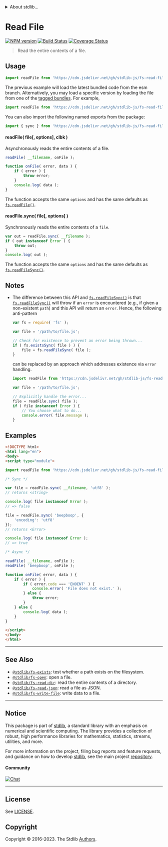 <!--

@license Apache-2.0

Copyright (c) 2018 The Stdlib Authors.

Licensed under the Apache License, Version 2.0 (the "License");
you may not use this file except in compliance with the License.
You may obtain a copy of the License at

   http://www.apache.org/licenses/LICENSE-2.0

Unless required by applicable law or agreed to in writing, software
distributed under the License is distributed on an "AS IS" BASIS,
WITHOUT WARRANTIES OR CONDITIONS OF ANY KIND, either express or implied.
See the License for the specific language governing permissions and
limitations under the License.

-->


<details>
  <summary>
    About stdlib...
  </summary>
  <p>We believe in a future in which the web is a preferred environment for numerical computation. To help realize this future, we've built stdlib. stdlib is a standard library, with an emphasis on numerical and scientific computation, written in JavaScript (and C) for execution in browsers and in Node.js.</p>
  <p>The library is fully decomposable, being architected in such a way that you can swap out and mix and match APIs and functionality to cater to your exact preferences and use cases.</p>
  <p>When you use stdlib, you can be absolutely certain that you are using the most thorough, rigorous, well-written, studied, documented, tested, measured, and high-quality code out there.</p>
  <p>To join us in bringing numerical computing to the web, get started by checking us out on <a href="https://github.com/stdlib-js/stdlib">GitHub</a>, and please consider <a href="https://opencollective.com/stdlib">financially supporting stdlib</a>. We greatly appreciate your continued support!</p>
</details>

# Read File

[![NPM version][npm-image]][npm-url] [![Build Status][test-image]][test-url] [![Coverage Status][coverage-image]][coverage-url] <!-- [![dependencies][dependencies-image]][dependencies-url] -->

> Read the entire contents of a file.



<section class="usage">

## Usage

```javascript
import readFile from 'https://cdn.jsdelivr.net/gh/stdlib-js/fs-read-file@esm/index.mjs';
```
The previous example will load the latest bundled code from the esm branch. Alternatively, you may load a specific version by loading the file from one of the [tagged bundles](https://github.com/stdlib-js/fs-read-file/tags). For example,

```javascript
import readFile from 'https://cdn.jsdelivr.net/gh/stdlib-js/fs-read-file@v0.1.0-esm/index.mjs';
```

You can also import the following named exports from the package:

```javascript
import { sync } from 'https://cdn.jsdelivr.net/gh/stdlib-js/fs-read-file@esm/index.mjs';
```

#### readFile( file\[, options], clbk )

Asynchronously reads the entire contents of a file.

```javascript
readFile( __filename, onFile );

function onFile( error, data ) {
    if ( error ) {
        throw error;
    }
    console.log( data );
}
```

The function accepts the same `options` and has the same defaults as [`fs.readFile()`][node-fs].

#### readFile.sync( file\[, options] )

Synchronously reads the entire contents of a `file`.

```javascript
var out = readFile.sync( __filename );
if ( out instanceof Error ) {
    throw out;
}
console.log( out );
```

The function accepts the same `options` and has the same defaults as [`fs.readFileSync()`][node-fs].

</section>

<!-- /.usage -->

<section class="notes">

## Notes

-   The difference between this API and [`fs.readFileSync()`][node-fs] is that [`fs.readFileSync()`][node-fs] will throw if an `error` is encountered (e.g., if given a non-existent `path`) and this API will return an `error`. Hence, the following anti-pattern


    ```javascript
    var fs = require( 'fs' );

    var file = '/path/to/file.js';

    // Check for existence to prevent an error being thrown...
    if ( fs.existsSync( file ) ) {
        file = fs.readFileSync( file );
    }
    ```

    can be replaced by an approach which addresses existence via `error` handling.

    ```javascript
    import readFile from 'https://cdn.jsdelivr.net/gh/stdlib-js/fs-read-file@esm/index.mjs';

    var file = '/path/to/file.js';

    // Explicitly handle the error...
    file = readFile.sync( file );
    if ( file instanceof Error ) {
        // You choose what to do...
        console.error( file.message );
    }
    ```

</section>

<!-- /.notes -->

<section class="examples">

## Examples

<!-- eslint no-undef: "error" -->

```html
<!DOCTYPE html>
<html lang="en">
<body>
<script type="module">

import readFile from 'https://cdn.jsdelivr.net/gh/stdlib-js/fs-read-file@esm/index.mjs';

/* Sync */

var file = readFile.sync( __filename, 'utf8' );
// returns <string>

console.log( file instanceof Error );
// => false

file = readFile.sync( 'beepboop', {
    'encoding': 'utf8'
});
// returns <Error>

console.log( file instanceof Error );
// => true

/* Async */

readFile( __filename, onFile );
readFile( 'beepboop', onFile );

function onFile( error, data ) {
    if ( error ) {
        if ( error.code === 'ENOENT' ) {
            console.error( 'File does not exist.' );
        } else {
            throw error;
        }
    } else {
        console.log( data );
    }
}

</script>
</body>
</html>
```

</section>

<!-- /.examples -->



<!-- Section for related `stdlib` packages. Do not manually edit this section, as it is automatically populated. -->

<section class="related">

* * *

## See Also

-   <span class="package-name">[`@stdlib/fs-exists`][@stdlib/fs/exists]</span><span class="delimiter">: </span><span class="description">test whether a path exists on the filesystem.</span>
-   <span class="package-name">[`@stdlib/fs-open`][@stdlib/fs/open]</span><span class="delimiter">: </span><span class="description">open a file.</span>
-   <span class="package-name">[`@stdlib/fs-read-dir`][@stdlib/fs/read-dir]</span><span class="delimiter">: </span><span class="description">read the entire contents of a directory.</span>
-   <span class="package-name">[`@stdlib/fs-read-json`][@stdlib/fs/read-json]</span><span class="delimiter">: </span><span class="description">read a file as JSON.</span>
-   <span class="package-name">[`@stdlib/fs-write-file`][@stdlib/fs/write-file]</span><span class="delimiter">: </span><span class="description">write data to a file.</span>

</section>

<!-- /.related -->

<!-- Section for all links. Make sure to keep an empty line after the `section` element and another before the `/section` close. -->


<section class="main-repo" >

* * *

## Notice

This package is part of [stdlib][stdlib], a standard library with an emphasis on numerical and scientific computing. The library provides a collection of robust, high performance libraries for mathematics, statistics, streams, utilities, and more.

For more information on the project, filing bug reports and feature requests, and guidance on how to develop [stdlib][stdlib], see the main project [repository][stdlib].

#### Community

[![Chat][chat-image]][chat-url]

---

## License

See [LICENSE][stdlib-license].


## Copyright

Copyright &copy; 2016-2023. The Stdlib [Authors][stdlib-authors].

</section>

<!-- /.stdlib -->

<!-- Section for all links. Make sure to keep an empty line after the `section` element and another before the `/section` close. -->

<section class="links">

[npm-image]: http://img.shields.io/npm/v/@stdlib/fs-read-file.svg
[npm-url]: https://npmjs.org/package/@stdlib/fs-read-file

[test-image]: https://github.com/stdlib-js/fs-read-file/actions/workflows/test.yml/badge.svg?branch=v0.1.0
[test-url]: https://github.com/stdlib-js/fs-read-file/actions/workflows/test.yml?query=branch:v0.1.0

[coverage-image]: https://img.shields.io/codecov/c/github/stdlib-js/fs-read-file/main.svg
[coverage-url]: https://codecov.io/github/stdlib-js/fs-read-file?branch=main

<!--

[dependencies-image]: https://img.shields.io/david/stdlib-js/fs-read-file.svg
[dependencies-url]: https://david-dm.org/stdlib-js/fs-read-file/main

-->

[chat-image]: https://img.shields.io/gitter/room/stdlib-js/stdlib.svg
[chat-url]: https://app.gitter.im/#/room/#stdlib-js_stdlib:gitter.im

[stdlib]: https://github.com/stdlib-js/stdlib

[stdlib-authors]: https://github.com/stdlib-js/stdlib/graphs/contributors

[cli-section]: https://github.com/stdlib-js/fs-read-file#cli
[cli-url]: https://github.com/stdlib-js/fs-read-file/tree/cli
[@stdlib/fs-read-file]: https://github.com/stdlib-js/fs-read-file/tree/main

[umd]: https://github.com/umdjs/umd
[es-module]: https://developer.mozilla.org/en-US/docs/Web/JavaScript/Guide/Modules

[deno-url]: https://github.com/stdlib-js/fs-read-file/tree/deno
[umd-url]: https://github.com/stdlib-js/fs-read-file/tree/umd
[esm-url]: https://github.com/stdlib-js/fs-read-file/tree/esm
[branches-url]: https://github.com/stdlib-js/fs-read-file/blob/main/branches.md

[stdlib-license]: https://raw.githubusercontent.com/stdlib-js/fs-read-file/main/LICENSE

[node-fs]: https://nodejs.org/api/fs.html

<!-- <related-links> -->

[@stdlib/fs/exists]: https://github.com/stdlib-js/fs-exists/tree/esm

[@stdlib/fs/open]: https://github.com/stdlib-js/fs-open/tree/esm

[@stdlib/fs/read-dir]: https://github.com/stdlib-js/fs-read-dir/tree/esm

[@stdlib/fs/read-json]: https://github.com/stdlib-js/fs-read-json/tree/esm

[@stdlib/fs/write-file]: https://github.com/stdlib-js/fs-write-file/tree/esm

<!-- </related-links> -->

</section>

<!-- /.links -->
